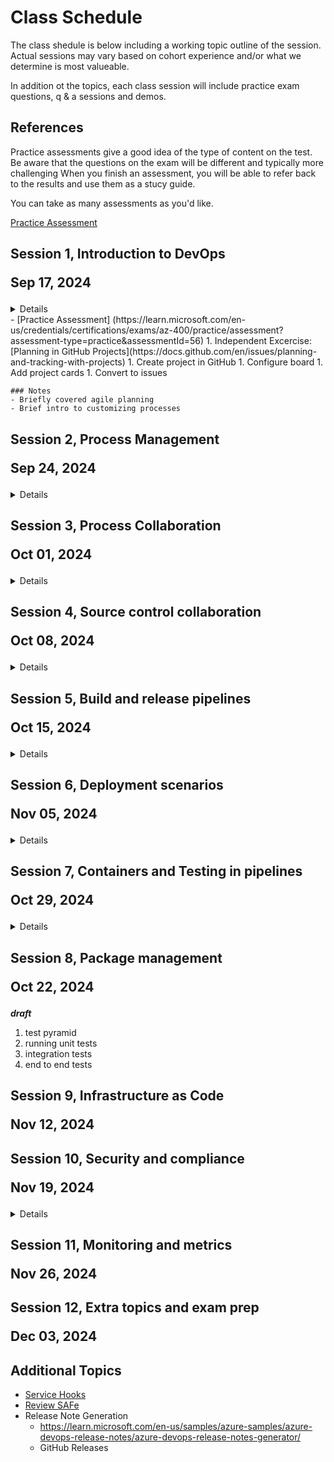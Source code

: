 # Class Schedule
The class shedule is below including a working topic outline of the session.
Actual sessions may vary based on cohort experience and/or what we determine is most valueable.

In addition ot the topics, each class session will include practice exam questions, q & a sessions and demos.

## References
Practice assessments give a good idea of the type of content on the test. Be aware that the questions on the exam will be different and typically more challenging
When you finish an assessment, you will be able to refer back to the results and use them as a stucy guide.

You can take as many assessments as you'd like.

[Practice Assessment](https://learn.microsoft.com/en-us/credentials/certifications/exams/az-400/practice/assessment?assessment-type=practice&assessmentId=56)


## Session 1, Introduction to DevOps<p/>Sep 17, 2024

<details>

1. What is DevOps
1. About the exam
    1. Boards
    1. Git and git branch strategies
    1. CI/CD both Pipelines and Actions (differences)
    1. Monitor and app insights
    1. Azure services: App config, app service, functions, 
1. Practice Assessments
    - https://learn.microsoft.com/en-us/credentials/certifications/exams/az-400/practice/results?assessmentId=56&snapshotId=7758016b-d2c7-4550-ad1a-e78106d585be
1. Excercise
    1. Create Azure DevOps Organization
    1. Create a Project
    1. Add 2 Features
    1. Add 3 Work Items to 1 of the features, not different ways Items can be added
    1. Configure Kanban board

    1. Create Azure DevOps Organization
    1. Create a Project
    1. Add 2 Features
    1. Add 3 Work Items to 1 of the features, not different ways Items can be added
    1. Configure Kanban board

1. Sample questions
    - [Practice Assessment] (https://learn.microsoft.com/en-us/credentials/certifications/exams/az-400/practice/assessment?assessment-type=practice&assessmentId=56)
1. Independent Excercise: [Planning in GitHub Projects](https://docs.github.com/en/issues/planning-and-tracking-with-projects)
    1. Create project in GitHub
    1. Configure board
    1. Add project cards
    1. Convert to issues

    ### Notes
    - Briefly covered agile planning 
    - Brief intro to customizing processes

</details>
    - [Practice Assessment] (https://learn.microsoft.com/en-us/credentials/certifications/exams/az-400/practice/assessment?assessment-type=practice&assessmentId=56)
1. Independent Excercise: [Planning in GitHub Projects](https://docs.github.com/en/issues/planning-and-tracking-with-projects)
    1. Create project in GitHub
    1. Configure board
    1. Add project cards
    1. Convert to issues

    ### Notes
    - Briefly covered agile planning 
    - Brief intro to customizing processes

</details>

## Session 2, Process Management<p/>Sep 24, 2024

<details>

1. Boards
    1. Swimlanes
    1. Customization
1. Teams
    1. ADO
    1. GitHub
1. KPIs and Diagrams
    1. Cumulative Flow
    1. Cycle time
    1. Lead Time
1. Process Points
    1. Max WIP per team member or team?

1. Excercises
    1. Connect Boards to GH
        1.  https://learn.microsoft.com/en-us/azure/devops/boards/github/connect-to-github?view=azure-devops
        1. attach commits

    1. Create a wiki
    1. Add a Mermaid diagram
    1. Wiki as source
1. Sample Questions

</details>

## Session 3, Process Collaboration<p/>Oct 01, 2024

<details>

1. Branching workflows
1. Pull Requests
    - ADO vs. GitHub
    - ADO vs. GitHub
    - Branch protection vs. rulesets
1. [Microsoft Recommended Process for Releases](https://learn.microsoft.com/en-us/training/modules/manage-git-branches-workflows/4-explore-git-branch-model-for-continuous-delivery)
1. [GitHub Flow] https://docs.github.com/en/get-started/using-github/github-flow

### Exercises
1. Verify understanding by working through this Microsoft Learning lab: [Review Work Management](https://microsoftlearning.github.io/AZ400-DesigningandImplementingMicrosoftDevOpsSolutions/Instructions/Labs/AZ400_M01_L01_Agile_Plan_and_Portfolio_Management_with_Azure_Boards.html)
1. Verify understanding and rational for branch styles: [Design and Implement Branch Strategies](https://learn.microsoft.com/en-us/training/modules/manage-git-branches-workflows/)

</details>

## Session 4, Source control collaboration<p/>Oct 08, 2024

<details>

1. git merge
1. Git LFS
    1. Overview
    1. Git LFS for files over 50 MB
    1. File Locking https://github.com/git-lfs/git-lfs/wiki/File-Locking
1. git
    1. local hooks
    1. Removing files with BFG
    1. git filter-breanch
    1. git and Scalar

</details>

## Session 5, Build and release pipelines<p/>Oct 15, 2024

<details>

1. Azure DevOps Pipelines
    1. Pipeline basics
    1. Agents
    1. Templates
    1. Decorators
    1. [Multi repos ](https://learn.microsoft.com/en-us/azure/devops/pipelines/repos/multi-repo-checkout?view=azure-devops)
1. Additional pipeline topics
    1. Deployment groups
        - Classic Release deploy an artifact to multiple systems/environments

</details>

## Session 6, Deployment scenarios<p/>Nov 05, 2024

<details>

1. Jobs
1. Dependencies and expressions
1. Parallel jobs
1. Container jobs

</details>

## Session 7, Containers and Testing in pipelines<p/>Oct 29, 2024

<details>

1. Containers 101
1. Container Exercises

</details>

## Session 8, Package management<p/>Oct 22, 2024

<b><i>draft</i></b>

1. test pyramid
1. running unit tests
1. integration tests
1. end to end tests

## Session 9, Infrastructure as Code<p/>Nov 12, 2024

## Session 10, Security and compliance<p/>Nov 19, 2024

<details>
https://learn.microsoft.com/en-us/credentials/applied-skills/implement-security-through-pipeline-using-devops/
1. https://learn.microsoft.com/en-us/azure/defender-for-cloud/defender-for-devops-introduction
1. connect ADO to Defender: https://learn.microsoft.com/en-us/azure/defender-for-cloud/quickstart-onboard-devops
1. GitHub Advanced Security
1. ZAProxy
</details>

## Session 11, Monitoring and metrics<p/>Nov 26, 2024


## Session 12, Extra topics and exam prep<p/>Dec 03, 2024


## Additional Topics
- [Service Hooks](https://learn.microsoft.com/en-us/azure/devops/service-hooks/overview?toc=%2Fazure%2Fdevops%2Fmarketplace-extensibility%2Ftoc.json&view=azure-devops)
- [Review SAFe](https://scaledagileframework.com/)
- Release Note Generation
    - https://learn.microsoft.com/en-us/samples/azure-samples/azure-devops-release-notes/azure-devops-release-notes-generator/
    - GitHub Releases


